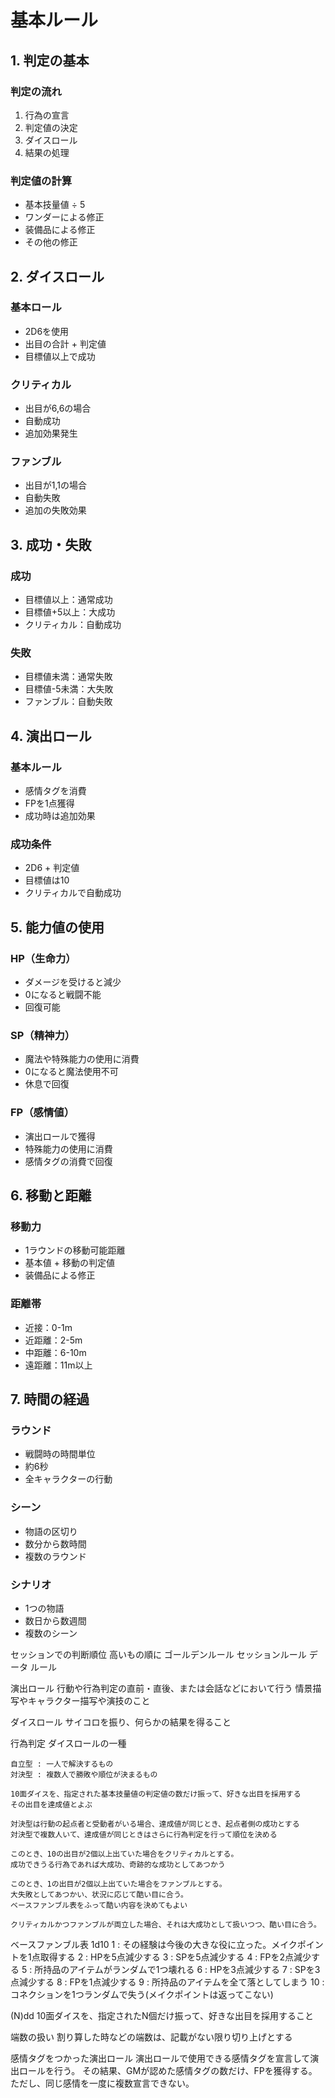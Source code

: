# 基本ルール

## 1. 判定の基本
### 判定の流れ
1. 行為の宣言
2. 判定値の決定
3. ダイスロール
4. 結果の処理

### 判定値の計算
- 基本技量値 ÷ 5
- ワンダーによる修正
- 装備品による修正
- その他の修正

## 2. ダイスロール
### 基本ロール
- 2D6を使用
- 出目の合計 + 判定値
- 目標値以上で成功

### クリティカル
- 出目が6,6の場合
- 自動成功
- 追加効果発生

### ファンブル
- 出目が1,1の場合
- 自動失敗
- 追加の失敗効果

## 3. 成功・失敗
### 成功
- 目標値以上：通常成功
- 目標値+5以上：大成功
- クリティカル：自動成功

### 失敗
- 目標値未満：通常失敗
- 目標値-5未満：大失敗
- ファンブル：自動失敗

## 4. 演出ロール
### 基本ルール
- 感情タグを消費
- FPを1点獲得
- 成功時は追加効果

### 成功条件
- 2D6 + 判定値
- 目標値は10
- クリティカルで自動成功

## 5. 能力値の使用
### HP（生命力）
- ダメージを受けると減少
- 0になると戦闘不能
- 回復可能

### SP（精神力）
- 魔法や特殊能力の使用に消費
- 0になると魔法使用不可
- 休息で回復

### FP（感情値）
- 演出ロールで獲得
- 特殊能力の使用に消費
- 感情タグの消費で回復

## 6. 移動と距離
### 移動力
- 1ラウンドの移動可能距離
- 基本値 + 移動の判定値
- 装備品による修正

### 距離帯
- 近接：0-1m
- 近距離：2-5m
- 中距離：6-10m
- 遠距離：11m以上

## 7. 時間の経過
### ラウンド
- 戦闘時の時間単位
- 約6秒
- 全キャラクターの行動

### シーン
- 物語の区切り
- 数分から数時間
- 複数のラウンド

### シナリオ
- 1つの物語
- 数日から数週間
- 複数のシーン

セッションでの判断順位
    高いもの順に
    ゴールデンルール
    セッションルール
    データ
    ルール

演出ロール
    行動や行為判定の直前・直後、または会話などにおいて行う
    情景描写やキャラクター描写や演技のこと

ダイスロール
    サイコロを振り、何らかの結果を得ること

行為判定
    ダイスロールの一種

    自立型 : 一人で解決するもの
    対決型 : 複数人で勝敗や順位が決まるもの

    10面ダイスを、指定された基本技量値の判定値の数だけ振って、好きな出目を採用する
    その出目を達成値とよぶ

    対決型は行動の起点者と受動者がいる場合、達成値が同じとき、起点者側の成功とする
    対決型で複数人いて、達成値が同じときはさらに行為判定を行って順位を決める

    このとき、10の出目が2個以上出ていた場合をクリティカルとする。
    成功できうる行為であれば大成功、奇跡的な成功としてあつかう

    このとき、1の出目が2個以上出ていた場合をファンブルとする。
    大失敗としてあつかい、状況に応じて酷い目に合う。
    ベースファンブル表をふって酷い内容を決めてもよい

    クリティカルかつファンブルが両立した場合、それは大成功として扱いつつ、酷い目に合う。

ベースファンブル表 1d10
    1 : その経験は今後の大きな役に立った。メイクポイントを1点取得する
    2 : HPを5点減少する
    3 : SPを5点減少する
    4 : FPを2点減少する
    5 : 所持品のアイテムがランダムで1つ壊れる
    6 : HPを3点減少する
    7 : SPを3点減少する
    8 : FPを1点減少する
    9 : 所持品のアイテムを全て落としてしまう
    10 : コネクションを1つランダムで失う(メイクポイントは返ってこない)

(N)dd
    10面ダイスを、指定されたN個だけ振って、好きな出目を採用すること

端数の扱い
    割り算した時などの端数は、記載がない限り切り上げとする

感情タグをつかった演出ロール
    演出ロールで使用できる感情タグを宣言して演出ロールを行う。
    その結果、GMが認めた感情タグの数だけ、FPを獲得する。
    ただし、同じ感情を一度に複数宣言できない。